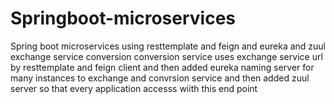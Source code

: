 # Springboot-microservices

Spring boot microservices using resttemplate and feign and eureka and zuul
exchange service                                                  conversion
conversion service uses exchange service url by resttemplate and feign client
and then added eureka naming server for many instances to exchange and convrsion service
and then added zuul server so that every application accesss wiith this end point 
